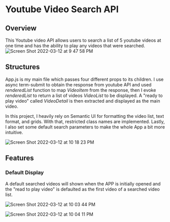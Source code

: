 # Youtube Video Search API

## Overview
This Youtube video API allows users to search a list of 5 youtube videos at one time and has the ability to play any videos that were searched.
![Screen Shot 2022-03-12 at 9 47 58 PM](https://user-images.githubusercontent.com/84875731/158046903-3a9f42d9-27d9-42a6-b313-9eb3f9ed0ec4.png)

## Structures

App.js is my main file which passes four different props to its children. I use async term-submit to obtain the response from youtube API and used *renderedList* function to map *VideoItem* from the response, then I evoke *renderedList* to return a list of videos *VideoList* to be displayed. A "ready to play video" called *VideoDetail* is then extracted and displayed as the main video.  

In this project, I heavily rely on Semantic UI for formatting the video list, text format, and grids. With that, restricted class names are implemented. Lastly, I also set some default search parameters to make the whole App a bit more intuitive.

![Screen Shot 2022-03-12 at 10 18 23 PM](https://user-images.githubusercontent.com/84875731/158047642-c07c3d05-7415-4182-99af-b861fbb54d79.png)


## Features

### Default Display
A default searched videos will shown when the APP is initially opened and the "read to play video" is defaulted as the first video of a searched video list.

![Screen Shot 2022-03-12 at 10 03 44 PM](https://user-images.githubusercontent.com/84875731/158047240-3a97654c-f73a-49d5-ad4e-ac622f5c453b.png)

![Screen Shot 2022-03-12 at 10 04 11 PM](https://user-images.githubusercontent.com/84875731/158047251-86323d00-a84b-4088-ba2b-d0a5ddc67962.png)


### 
